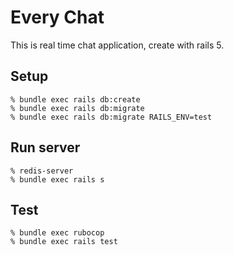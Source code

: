 # Every Chat

This is real time chat application, create with rails 5.

## Setup

```
% bundle exec rails db:create
% bundle exec rails db:migrate
% bundle exec rails db:migrate RAILS_ENV=test
```

## Run server

```
% redis-server
% bundle exec rails s
```

## Test

```
% bundle exec rubocop
% bundle exec rails test
```
